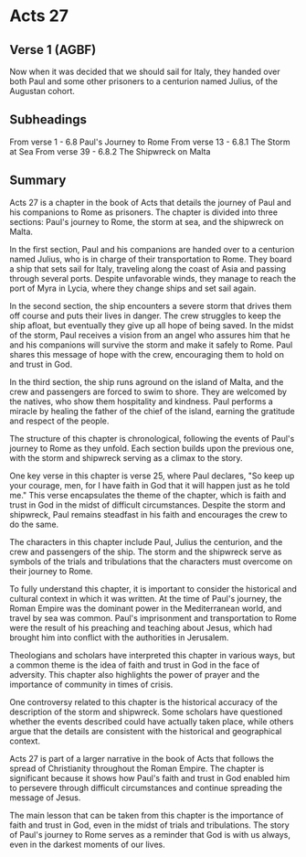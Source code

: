 # Acts 27

## Verse 1 (AGBF)

Now when it was decided that we should sail for Italy, they handed over both Paul and some other prisoners to a centurion named Julius, of the Augustan cohort.

## Subheadings

From verse 1 - 6.8 Paul's Journey to Rome
From verse 13 - 6.8.1 The Storm at Sea
From verse 39 - 6.8.2 The Shipwreck on Malta

## Summary

Acts 27 is a chapter in the book of Acts that details the journey of Paul and his companions to Rome as prisoners. The chapter is divided into three sections: Paul's journey to Rome, the storm at sea, and the shipwreck on Malta.

In the first section, Paul and his companions are handed over to a centurion named Julius, who is in charge of their transportation to Rome. They board a ship that sets sail for Italy, traveling along the coast of Asia and passing through several ports. Despite unfavorable winds, they manage to reach the port of Myra in Lycia, where they change ships and set sail again.

In the second section, the ship encounters a severe storm that drives them off course and puts their lives in danger. The crew struggles to keep the ship afloat, but eventually they give up all hope of being saved. In the midst of the storm, Paul receives a vision from an angel who assures him that he and his companions will survive the storm and make it safely to Rome. Paul shares this message of hope with the crew, encouraging them to hold on and trust in God.

In the third section, the ship runs aground on the island of Malta, and the crew and passengers are forced to swim to shore. They are welcomed by the natives, who show them hospitality and kindness. Paul performs a miracle by healing the father of the chief of the island, earning the gratitude and respect of the people.

The structure of this chapter is chronological, following the events of Paul's journey to Rome as they unfold. Each section builds upon the previous one, with the storm and shipwreck serving as a climax to the story.

One key verse in this chapter is verse 25, where Paul declares, "So keep up your courage, men, for I have faith in God that it will happen just as he told me." This verse encapsulates the theme of the chapter, which is faith and trust in God in the midst of difficult circumstances. Despite the storm and shipwreck, Paul remains steadfast in his faith and encourages the crew to do the same.

The characters in this chapter include Paul, Julius the centurion, and the crew and passengers of the ship. The storm and the shipwreck serve as symbols of the trials and tribulations that the characters must overcome on their journey to Rome.

To fully understand this chapter, it is important to consider the historical and cultural context in which it was written. At the time of Paul's journey, the Roman Empire was the dominant power in the Mediterranean world, and travel by sea was common. Paul's imprisonment and transportation to Rome were the result of his preaching and teaching about Jesus, which had brought him into conflict with the authorities in Jerusalem.

Theologians and scholars have interpreted this chapter in various ways, but a common theme is the idea of faith and trust in God in the face of adversity. This chapter also highlights the power of prayer and the importance of community in times of crisis.

One controversy related to this chapter is the historical accuracy of the description of the storm and shipwreck. Some scholars have questioned whether the events described could have actually taken place, while others argue that the details are consistent with the historical and geographical context.

Acts 27 is part of a larger narrative in the book of Acts that follows the spread of Christianity throughout the Roman Empire. The chapter is significant because it shows how Paul's faith and trust in God enabled him to persevere through difficult circumstances and continue spreading the message of Jesus.

The main lesson that can be taken from this chapter is the importance of faith and trust in God, even in the midst of trials and tribulations. The story of Paul's journey to Rome serves as a reminder that God is with us always, even in the darkest moments of our lives.